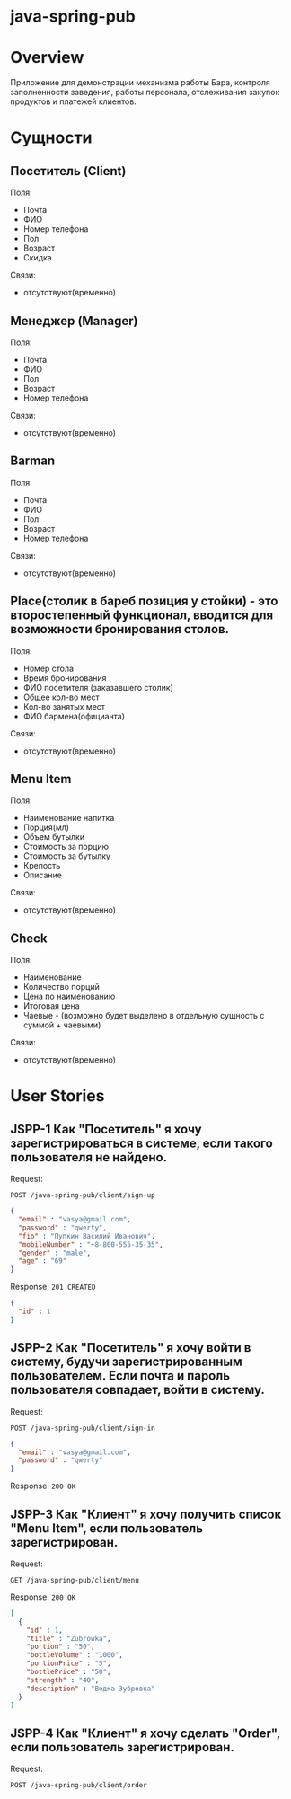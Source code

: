 # java-spring-pub

# Overview

Приложение для демонстрации механизма работы Бара, контроля заполненности заведения, работы персонала, 
отслеживания закупок продуктов и платежей клиентов.

# Сущности

## Посетитель (Client)

Поля:
* Почта
* ФИО
* Номер телефона
* Пол
* Возраст
* Скидка

Связи:
* отсутствуют(временно)

## Менеджер (Manager)

Поля:
* Почта
* ФИО
* Пол
* Возраст
* Номер телефона

Связи:
* отсутствуют(временно)

## Barman

Поля:
* Почта
* ФИО
* Пол
* Возраст
* Номер телефона

Связи:
* отсутствуют(временно)

## Place(столик в бареб позиция у стойки) - это второстепенный функционал, вводится для возможности бронирования столов.

Поля:
* Номер стола
* Время бронирования
* ФИО посетителя (заказавшего столик)
* Общее кол-во мест
* Кол-во занятых мест
* ФИО бармена(официанта)

Связи:
* отсутствуют(временно)


## Menu Item

Поля:
* Наименование напитка
* Порция(мл)
* Объем бутылки
* Стоимость за порцию
* Стоимость за бутылку
* Крепость
* Описание

Связи:
* отсутствуют(временно)

## Check 

Поля:
* Наименование
* Количество порций
* Цена по наименованию
* Итоговая цена
* Чаевые - (возможно будет выделено в отдельную сущность с суммой + чаевыми)

Связи:
* отсутствуют(временно)

# User Stories

## JSPP-1 Как "Посетитель" я хочу зарегистрироваться в системе, если такого пользователя не найдено.

Request:

```
POST /java-spring-pub/client/sign-up
```
```json
{
  "email" : "vasya@gmail.com",
  "password" : "qwerty",
  "fio" : "Пупкин Василий Иванович",
  "mobileNumber" : "+8-800-555-35-35",
  "gender" : "male", 
  "age" : "69" 
}
```
Response: ``` 201 CREATED ```

```json
{
  "id" : 1
}
```

## JSPP-2 Как "Посетитель" я хочу войти в систему, будучи зарегистрированным пользователем. Если почта и пароль пользователя совпадает, войти в систему.

Request:
```
POST /java-spring-pub/client/sign-in
```
```json
{
  "email" : "vasya@gmail.com",
  "password" : "qwerty"
}
```
Response: ```200 OK```

## JSPP-3 Как "Клиент" я хочу получить список "Menu Item", если пользователь зарегистрирован.

Request:
```
GET /java-spring-pub/client/menu
```
Response: ```200 OK```
```json
[
  {
    "id" : 1, 
    "title" : "Zubrowka",
    "portion" : "50", 
    "bottleVolume" : "1000",
    "portionPrice" : "5", 
    "bottlePrice" : "50", 
    "strength" : "40",
    "description" : "Водка Зубровка"
  }
]
```

## JSPP-4 Как "Клиент" я хочу сделать "Order", если пользователь зарегистрирован.

Request:
```
POST /java-spring-pub/client/order
```

